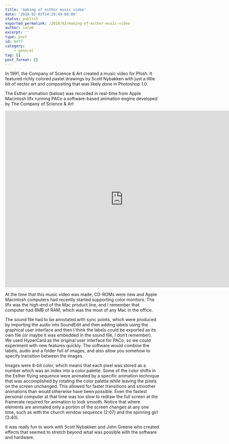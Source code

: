 ```yaml
---
title: 'making of esther music video'
date: '2018-02-03T14:29:49-08:00'
status: publish
exported_permalink: /2018/02/making-of-esther-music-video
author: sarah
excerpt: ''
type: post
id: 6477
category:
    - general
tag: []
post_format: []
---
```

In 1991, the Company of Science &amp; Art created a music video for Phish. It featured richly colored pastel drawings by Scott Nybakken with just a little bit of vector art and compositing that was likely done in Photoshop 1.0.

The Esther animation (below) was recorded in real-time from Apple Macintosh IIfx running PACo a software-based animation engine developed by The Company of Science &amp; Art

<iframe allow="accelerometer; autoplay; clipboard-write; encrypted-media; gyroscope; picture-in-picture" allowfullscreen="" frameborder="0" height="578" loading="lazy" src="https://www.youtube.com/embed/XvVdFyiJkzY?feature=oembed" title="Original Phish Esther video by CoSA" width="770"></iframe>

At the time that this music video was made, CD-ROMs were new and Apple Macintosh computers had recently started supporting color monitors. The IIfx was the high-end of the Mac product line, and I remember that computer had 8MB of RAM, which was the most of any Mac in the office.

The sound file had to be annotated with sync points, which were produced by importing the audio into SoundEdit and then adding labels using the graphical user interface and then I think the labels could be exported as its own file (or maybe it was embedded in the sound file, I don’t remember). We used HyperCard as the original user interface for PACo, so we could experiment with new features quickly. The software would combine the labels, audio and a folder full of images, and also allow you somehow to specify transition between the images.

Images were 8-bit color, which means that each pixel was stored as a number which was an index into a color palette. Some of the color shifts in the Esther flying sequence were animated by a specific animation technique that was accomplished by rotating the color palette while leaving the pixels on the screen unchanged. This allowed for faster transitions and smoother animations than would otherwise have been possible. Even the fastest personal computer at that time was too slow to redraw the full screen at the framerate required for animation to look smooth. Notice that where elements are animated only a portion of the screen changes at any one time, such as with the church window sequence (2:07) and the spinning girl (3:40).

It was really fun to work with Scott Nybakken and John Greene who created effects that seemed to stretch beyond what was possible with the software and hardware.